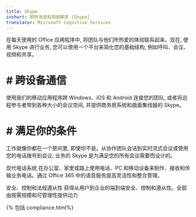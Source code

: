 ```yaml
---
title: Skype
inshort: 即时消息和视频聊天 [Skype]
translator: Microsoft Cognitive Services
---
```


在每天使用的 Office 应用程序中, 将团队与他们所热爱的体验联系起来。现在, 使用 Skype 进行业务, 您可以使用一个平台来简化您的基础结构, 例如呼叫、会议、视频和共享。

# # 跨设备通信
使用我们的移动应用程序跨 Windows、iOS 和 Android 连接您的团队, 或者将远程参与者带到各种大小的会议空间, 并提供商务房系统和曲面集线器的 Skype。

# # 满足你的条件
工作就像你都在一个房间里, 即使你不是。从协作团队会话到实时流式会议或使用您的电话拨号到会议, 业务的 Skype 是为满足您的所有会议需要而设计的。

现代电话系统
在办公室、家里或路上使用电话、PC 和移动设备来制作、接收和传输业务电话。通过 Office 365 中的语音服务提高灵活性和整合管理。

安全、控制和法规遵从性
获得从用户到企业的端到端安全、控制和遵从性。全部由按需规模和可管理性提供动力

{% 包括 compliance.html%}

